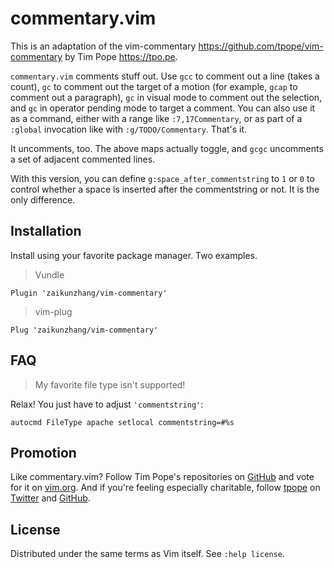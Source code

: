 # commentary.vim

This is an adaptation of the vim-commentary <https://github.com/tpope/vim-commentary>
by Tim Pope <https://tpo.pe>.

`commentary.vim` comments stuff out.  Use `gcc` to comment out a line (takes a count),
`gc` to comment out the target of a motion (for example, `gcap` to
comment out a paragraph), `gc` in visual mode to comment out the selection,
and `gc` in operator pending mode to target a comment.  You can also use
it as a command, either with a range like `:7,17Commentary`, or as part of a
`:global` invocation like with `:g/TODO/Commentary`. That's it.

It uncomments, too.  The above maps actually toggle, and `gcgc`
uncomments a set of adjacent commented lines.

With this version, you can define `g:space_after_commentstring` to `1` or `0` to control whether
a space is inserted after the commentstring or not. It is the only difference.


## Installation

Install using your favorite package manager. Two examples.

> Vundle

    Plugin 'zaikunzhang/vim-commentary'

> vim-plug

    Plug 'zaikunzhang/vim-commentary'


## FAQ

> My favorite file type isn't supported!

Relax!  You just have to adjust `'commentstring'`:

    autocmd FileType apache setlocal commentstring=#%s


## Promotion

Like commentary.vim? Follow Tim Pope's repositories on
[GitHub](https://github.com/tpope/vim-commentary) and vote for it on
[vim.org](http://www.vim.org/scripts/script.php?script_id=3695).  And if
you're feeling especially charitable, follow [tpope](http://tpo.pe/) on
[Twitter](http://twitter.com/tpope) and
[GitHub](https://github.com/tpope).


## License

Distributed under the same terms as Vim itself.
See `:help license`.
